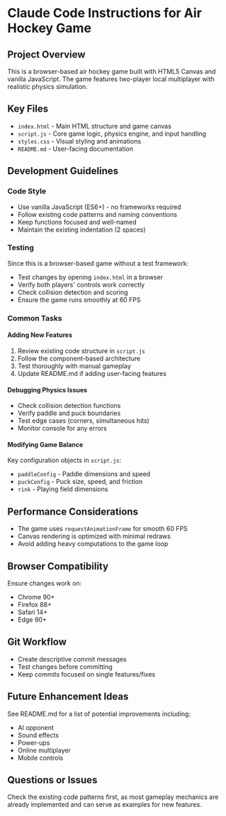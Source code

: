 # Claude Code Instructions for Air Hockey Game

## Project Overview
This is a browser-based air hockey game built with HTML5 Canvas and vanilla JavaScript. The game features two-player local multiplayer with realistic physics simulation.

## Key Files
- `index.html` - Main HTML structure and game canvas
- `script.js` - Core game logic, physics engine, and input handling
- `styles.css` - Visual styling and animations
- `README.md` - User-facing documentation

## Development Guidelines

### Code Style
- Use vanilla JavaScript (ES6+) - no frameworks required
- Follow existing code patterns and naming conventions
- Keep functions focused and well-named
- Maintain the existing indentation (2 spaces)

### Testing
Since this is a browser-based game without a test framework:
- Test changes by opening `index.html` in a browser
- Verify both players' controls work correctly
- Check collision detection and scoring
- Ensure the game runs smoothly at 60 FPS

### Common Tasks

#### Adding New Features
1. Review existing code structure in `script.js`
2. Follow the component-based architecture
3. Test thoroughly with manual gameplay
4. Update README.md if adding user-facing features

#### Debugging Physics Issues
- Check collision detection functions
- Verify paddle and puck boundaries
- Test edge cases (corners, simultaneous hits)
- Monitor console for any errors

#### Modifying Game Balance
Key configuration objects in `script.js`:
- `paddleConfig` - Paddle dimensions and speed
- `puckConfig` - Puck size, speed, and friction
- `rink` - Playing field dimensions

## Performance Considerations
- The game uses `requestAnimationFrame` for smooth 60 FPS
- Canvas rendering is optimized with minimal redraws
- Avoid adding heavy computations to the game loop

## Browser Compatibility
Ensure changes work on:
- Chrome 90+
- Firefox 88+
- Safari 14+
- Edge 90+

## Git Workflow
- Create descriptive commit messages
- Test changes before committing
- Keep commits focused on single features/fixes

## Future Enhancement Ideas
See README.md for a list of potential improvements including:
- AI opponent
- Sound effects
- Power-ups
- Online multiplayer
- Mobile controls

## Questions or Issues
Check the existing code patterns first, as most gameplay mechanics are already implemented and can serve as examples for new features.